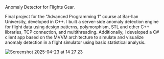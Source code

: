 Anomaly Detector for Flights Gear.

Final project for the "Advanced Programming 1" course at Bar-Ilan University, developed in C++.
I built a server-side anomaly detection engine for flight data using design patterns, polymorphism, STL and other C++ libraries, TCP connection, and multithreading.
Additionally, I developed a C# client app based on the MVVM architecture to simulate and visualize anomaly detection in a flight simulator using basic statistical analysis.

![Screenshot 2025-04-23 at 14 27 23](https://github.com/user-attachments/assets/d4cd5fad-f55f-4f98-8561-76d12348d9d7)
